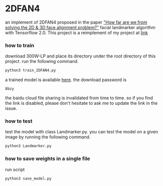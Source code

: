 # 2DFAN4 

an implement of 2DFAN4 proposed in the paper ["How far are we from solving the 2D & 3D face alignment problem?"](https://arxiv.org/abs/1703.07332) facial landmarker algorithm with Tensorflow 2.0. This project is a reimplement of my project at [link](https://github.com/breadbread1984/2DFAN4)

### how to train

download 300W-LP and place its directory under the root directory of this project. run the following command.

```Bash
python3 train_2DFAN4.py
```

a trained model is available [here](https://pan.baidu.com/s/1sTSmeBffUMfqPx3QbhHQdg). the download password is

```
8bzy
```
the baidu cloud file sharing is invalidated from time to time. so if you find the link is disabled, please don't hesitate to ask me to update the link in the issue.

### how to test

test the model with class Landmarker.py. you can test the model on a given image by running the following command.

```Bash
python3 Landmarker.py
```

### how to save weights in a single file

run script

```Bash
python3 save_model.py
```

